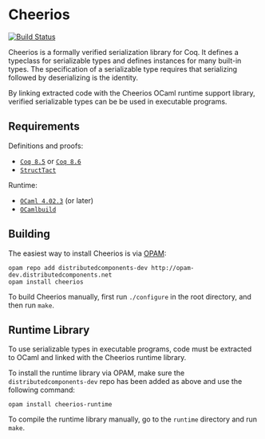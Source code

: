Cheerios
========

[![Build Status](https://api.travis-ci.org/uwplse/cheerios.svg?branch=master)](https://travis-ci.org/uwplse/cheerios)

Cheerios is a formally verified serialization library for Coq. It
defines a typeclass for serializable types and defines instances for
many built-in types. The specification of a serializable type requires
that serializing followed by deserializing is the identity.

By linking extracted code with the Cheerios OCaml runtime support library,
verified serializable types can be be used in executable programs.

Requirements
------------

Definitions and proofs:

- [`Coq 8.5`](https://coq.inria.fr/coq-85) or [`Coq 8.6`](https://coq.inria.fr/coq-86)
- [`StructTact`](https://github.com/uwplse/StructTact)

Runtime:

- [`OCaml 4.02.3`](https://ocaml.org/docs/install.html) (or later)
- [`OCamlbuild`](https://github.com/ocaml/ocamlbuild)

Building
--------

The easiest way to install Cheerios is via [OPAM](http://opam.ocaml.org/doc/Install.html):

```
opam repo add distributedcomponents-dev http://opam-dev.distributedcomponents.net
opam install cheerios
```

To build Cheerios manually, first run `./configure` in the root directory, and then run `make`.

Runtime Library
---------------

To use serializable types in executable programs, code must be extracted to OCaml and
linked with the Cheerios runtime library.

To install the runtime library via OPAM, make sure the `distributedcomponents-dev`
repo has been added as above and use the following command:

```
opam install cheerios-runtime
```

To compile the runtime library manually, go to the `runtime` directory and run `make`.
